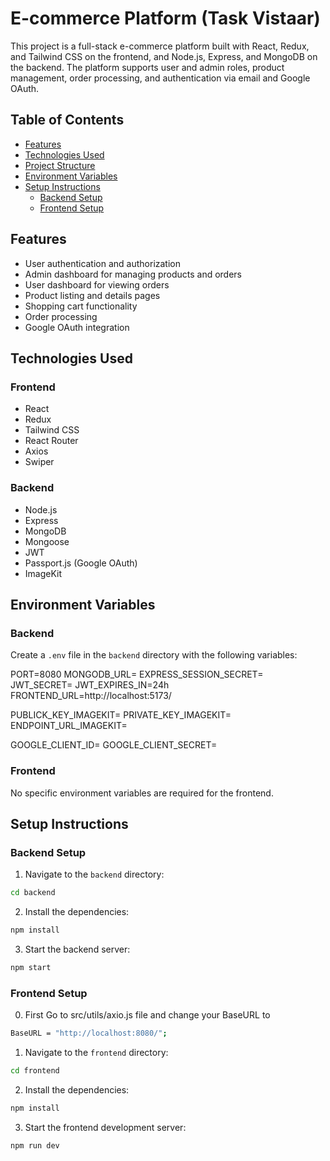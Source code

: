 # E-commerce Platform (Task Vistaar)

This project is a full-stack e-commerce platform built with React, Redux, and Tailwind CSS on the frontend, and Node.js, Express, and MongoDB on the backend. The platform supports user and admin roles, product management, order processing, and authentication via email and Google OAuth.

## Table of Contents

- [Features](#features)
- [Technologies Used](#technologies-used)
- [Project Structure](#project-structure)
- [Environment Variables](#environment-variables)
- [Setup Instructions](#setup-instructions)
  - [Backend Setup](#backend-setup)
  - [Frontend Setup](#frontend-setup)
  
## Features

- User authentication and authorization
- Admin dashboard for managing products and orders
- User dashboard for viewing orders
- Product listing and details pages
- Shopping cart functionality
- Order processing
- Google OAuth integration

## Technologies Used

### Frontend

- React
- Redux
- Tailwind CSS
- React Router
- Axios
- Swiper

### Backend

- Node.js
- Express
- MongoDB
- Mongoose
- JWT
- Passport.js (Google OAuth)
- ImageKit

## Environment Variables

### Backend

Create a `.env` file in the `backend` directory with the following variables:

PORT=8080
MONGODB_URL=<your-mongodb-url>
EXPRESS_SESSION_SECRET=<your-session-secret>
JWT_SECRET=<your-jwt-secret>
JWT_EXPIRES_IN=24h
FRONTEND_URL=http://localhost:5173/

PUBLICK_KEY_IMAGEKIT=<your-imagekit-public-key> PRIVATE_KEY_IMAGEKIT=<your-imagekit-private-key> ENDPOINT_URL_IMAGEKIT=<your-imagekit-endpoint-url>

GOOGLE_CLIENT_ID=<your-google-client-id> GOOGLE_CLIENT_SECRET=<your-google-client-secret>

### Frontend

No specific environment variables are required for the frontend.

## Setup Instructions

### Backend Setup

1. Navigate to the `backend` directory:

```sh
cd backend
```

2. Install the dependencies:

```sh
npm install
```

3. Start the backend server:

```sh
npm start
```

### Frontend Setup

0. First Go to src/utils/axio.js file and change your BaseURL to

```sh
BaseURL = "http://localhost:8080/";
```

1. Navigate to the `frontend` directory:

```sh
cd frontend
```

2. Install the dependencies:

```sh
npm install
```

3. Start the frontend development server:

```sh
npm run dev
```